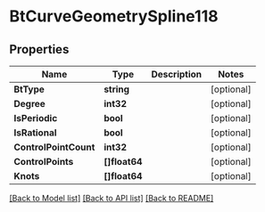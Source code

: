 # BtCurveGeometrySpline118

## Properties

Name | Type | Description | Notes
------------ | ------------- | ------------- | -------------
**BtType** | **string** |  | [optional] 
**Degree** | **int32** |  | [optional] 
**IsPeriodic** | **bool** |  | [optional] 
**IsRational** | **bool** |  | [optional] 
**ControlPointCount** | **int32** |  | [optional] 
**ControlPoints** | **[]float64** |  | [optional] 
**Knots** | **[]float64** |  | [optional] 

[[Back to Model list]](../README.md#documentation-for-models) [[Back to API list]](../README.md#documentation-for-api-endpoints) [[Back to README]](../README.md)


